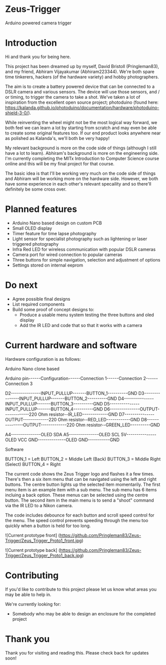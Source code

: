 # Zeus-Trigger
Arduino powered camera trigger

# Introduction
Hi and thank you for being here.

This project has been dreamed up by myself, David Bristoll (Pringleman83), and my friend, Abhiram Vijayakumar (Abhiram223344). We're both spare time tinkerers, hackers (of the hardware variety) and hobby photographers.

The aim is to create a battery powered device that can be connected to a DSLR camera and various sensors. The device will use those sensors, and / or timing, to trigger the camera to take a shot. We've taken a lot of inspiration from the excellent open source project;  photoduino (found here: https://kalanda.github.io/photoduino/documentation/hardware/photoduino-shield-3-0/).

While reinventing the wheel might not be the most logical way forward, we both feel we can learn a lot by starting from scratch and may even be able to create some original features too. If our end product looks anywhere near as polished as Kalanda's, we'll both be very happy!

My relevant background is more on the code side of things (although I still have a lot to learn). Abhiram's background is more on the engineering side. I'm currently completing the MITx Introduction to Computer Science course online and this will be my final project for that course.

The basic idea is that I'll be working very much on the code side of things and Abhiram will be working more on the hardware side. However, we both have some experience in each other's relevant specaility and so there'll definitely be some cross over.

# Planned features

* Arduino Nano based design on custom PCB
* Small OLED display
* Timer feature for time lapse photography
* Light sensor for specialist photography such as lightening or laser triggered photography
* Infra Red LED for wireless communication with popular DSLR cameras
* Camera port for wired connection to popular cameras
* Three buttons for simple navigation, selection and adjustment of options
* Settings stored on internal eeprom

# Do next

* Agree possible final designs
* List required components
* Build some proof of concept designs to:
  * Produce a usable menu system testing the three buttons and oled display
  * Add the IR LED and code that so that it works with a camera
  
# Current hardware and software

Hardware configuration is as follows:

Arduino Nano clone based

Arduino pin------Configuration------Connection 1------Connection 2------Connection 3

D2---------------INPUT_PULLUP-------BUTTON_1----------GND
D3---------------INPUT_PULLUP-------BUTTON_2----------GND
D4---------------INPUT_PULLUP-------BUTTON_3----------GND
D5---------------INPUT_PULLUP-------BUTTON_4----------GND
D6---------------OUTPUT-------------220 Ohm resistor--IR_LED-------------GND
D7---------------OUTPUT-------------220 Ohm resistor--RED_LED------------GND
D8---------------OUTPUT-------------220 Ohm resistor--GREEN_LED----------GND

A4---------------OLED SDA
A5---------------OLED SCL
5V---------------OLED VCC
GND--------------OLED GND-----------GND

Software

BUTTON_1 = Left
BUTTON_2 = Middle Left (Back)
BUTTON_3 = Middle Right (Select)
BUTTON_4 = Right

The current code shows the Zeus Trigger logo and flashes it a few times.
There's then a six item menu that can be navigated using the left and right buttons.
The centre button lights up the selected item momentarily.
The first menu item is an example item with a sub menu.
The sub menu has 6 items incluing a back option. These menus can be selected using the centre button.
The second item in the main menu is to send a "shoot" command via the IR LED to a Nikon camera.

The code includes debounce for each button and scroll speed control for the menu.
The speed control prevents speeding through the menu too quickly when a button is held for too long.

![Current prototype front] (https://github.com/Pringleman83/Zeus-Trigger/Zeus_Trigger_Proto1_front.jpg)

![Current prototype back] (https://github.com/Pringleman83/Zeus-Trigger/Zeus_Trigger_Proto1_back.jpg)

# Contributing

If you'd like to contribute to this project please let us know what areas you may be able to help in.

We're currently looking for:

* Somebody who may be able to design an enclosure for the completed project

# Thank you

Thank you for visiting and reading this. Please check back for updates soon!

